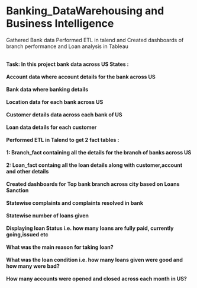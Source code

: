 # Banking_DataWarehousing and Business Intelligence
Gathered Bank data Performed ETL in talend and Created dashboards of branch performance and Loan analysis in Tableau

<br><b>Task: In this project bank data across US States :</br>
  <br>Account data where account details for the bank across US </br>
  <br> Bank data where banking details </br>
  <br>Location data for each bank across US </br>
  <br>Customer details data across each bank of US</br>
  <br>Loan data details for each customer</br>
  <br> Performed ETL in Talend to get 2 fact tables :</br>
  <br>1: Branch_fact containing all the details for the branch of banks across US </br>
  <br>2: Loan_fact containg all the loan details along with customer,account and other details</br>
  <br>Created dashboards for Top bank branch across city based on Loans Sanction</br>
  <br>Statewise complaints and complaints resolved in bank</br>
  <br>Statewise number of loans given</br>
  <br>Displaying loan Status i.e. how many loans are fully paid, currently going,issued etc</br>
  <br>What was the main reason for taking loan?</br>
  <br>What was the loan condition i.e. how many loans given were good and how many were bad?</br>
  <br>How many accounts were opened and closed across each month in US?</br>
